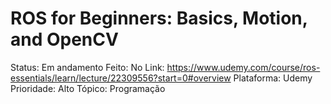 # ROS for Beginners: Basics, Motion, and OpenCV

Status: Em andamento
Feito: No
Link: https://www.udemy.com/course/ros-essentials/learn/lecture/22309556?start=0#overview
Plataforma: Udemy
Prioridade: Alto
Tópico: Programação